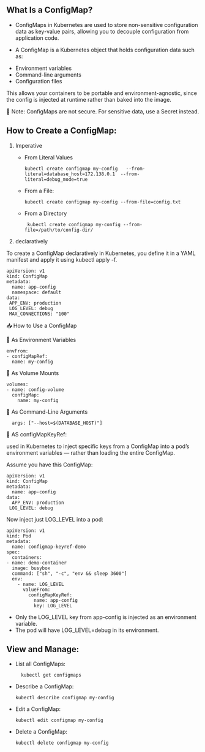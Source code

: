 What Is a ConfigMap?
-------------------

* ConfigMaps in Kubernetes are used to store non-sensitive configuration data as key-value pairs, allowing you to decouple configuration from application code.

* A ConfigMap is a Kubernetes object that holds configuration data such as:
 - Environment variables
 - Command-line arguments
 - Configuration files

This allows your containers to be portable and environment-agnostic, since the config is injected at runtime rather than baked into the image.

🔐 Note: ConfigMaps are not secure. For sensitive data, use a Secret instead.


How to Create a ConfigMap:
------------------------

1. Imperative

   * From Literal Values
   
         kubectl create configmap my-config   --from-literal=database_host=172.138.0.1  --from-literal=debug_mode=true

   *   From a File:
  
  	       kubectl create configmap my-config --from-file=config.txt
 

   * From a Directory

          kubectl create configmap my-config --from-file=/path/to/config-dir/
     
2.  declaratively
   
   To create a ConfigMap declaratively in Kubernetes, you define it in a YAML manifest and apply it using kubectl apply -f.

  	apiVersion: v1
	kind: ConfigMap
	metadata:
	  name: app-config
	  namespace: default
	data:
 	 APP_ENV: production
 	 LOG_LEVEL: debug
 	 MAX_CONNECTIONS: "100"



📥 How to Use a ConfigMap

🔹 As Environment Variables

    envFrom:
    - configMapRef:
      name: my-config


🔹 As Volume Mounts

    volumes:
    - name: config-volume
      configMap:
        name: my-config


🔹 As Command-Line Arguments
    
      args: ["--host=$(DATABASE_HOST)"]

	  
🔹 AS configMapKeyRef:  

used in Kubernetes to inject specific keys from a ConfigMap into a pod’s environment variables — rather than loading the entire ConfigMap.

   Assume you have this ConfigMap:

    apiVersion: v1
	kind: ConfigMap
	metadata:
	  name: app-config
	data:
	  APP_ENV: production
 	 LOG_LEVEL: debug
	 
Now inject just LOG_LEVEL into a pod:

 	apiVersion: v1
	kind: Pod
	metadata:
	  name: configmap-keyref-demo
	spec:
	  containers:
    - name: demo-container
      image: busybox
      command: ["sh", "-c", "env && sleep 3600"]
      env:
        - name: LOG_LEVEL
          valueFrom:
            configMapKeyRef:
              name: app-config
              key: LOG_LEVEL

- Only the LOG_LEVEL key from app-config is injected as an environment variable.
- The pod will have LOG_LEVEL=debug in its environment.


View and Manage:
----------------

- List all ConfigMaps:

    	kubectl get configmaps

- Describe a ConfigMap:

	  kubectl describe configmap my-config

- Edit a ConfigMap:

	  kubectl edit configmap my-config

- Delete a ConfigMap:

	  kubectl delete configmap my-config



